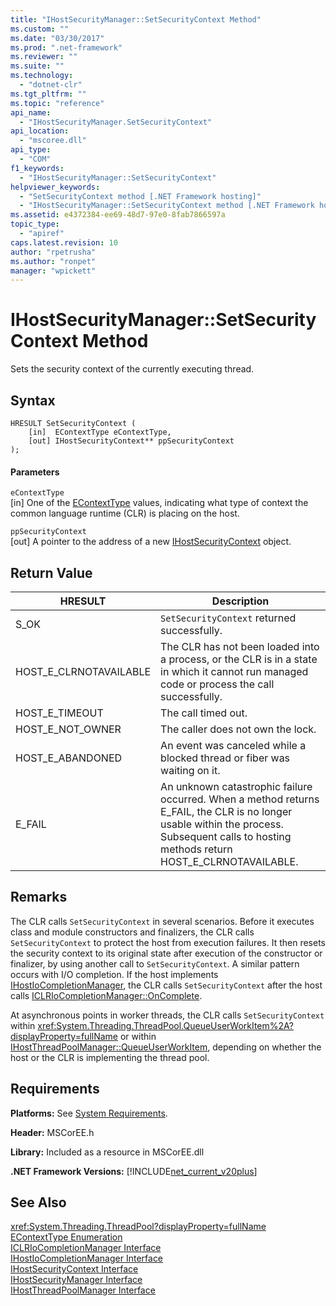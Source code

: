 ```yaml
---
title: "IHostSecurityManager::SetSecurityContext Method"
ms.custom: ""
ms.date: "03/30/2017"
ms.prod: ".net-framework"
ms.reviewer: ""
ms.suite: ""
ms.technology: 
  - "dotnet-clr"
ms.tgt_pltfrm: ""
ms.topic: "reference"
api_name: 
  - "IHostSecurityManager.SetSecurityContext"
api_location: 
  - "mscoree.dll"
api_type: 
  - "COM"
f1_keywords: 
  - "IHostSecurityManager::SetSecurityContext"
helpviewer_keywords: 
  - "SetSecurityContext method [.NET Framework hosting]"
  - "IHostSecurityManager::SetSecurityContext method [.NET Framework hosting]"
ms.assetid: e4372384-ee69-48d7-97e0-8fab7866597a
topic_type: 
  - "apiref"
caps.latest.revision: 10
author: "rpetrusha"
ms.author: "ronpet"
manager: "wpickett"
---
```

# IHostSecurityManager::SetSecurityContext Method
Sets the security context of the currently executing thread.  
  
## Syntax  
  
```  
HRESULT SetSecurityContext (  
    [in]  EContextType eContextType,  
    [out] IHostSecurityContext** ppSecurityContext  
);  
```  
  
#### Parameters  
 `eContextType`  
 [in] One of the [EContextType](../../../../docs/framework/unmanaged-api/hosting/econtexttype-enumeration.md) values, indicating what type of context the common language runtime (CLR) is placing on the host.  
  
 `ppSecurityContext`  
 [out] A pointer to the address of a new [IHostSecurityContext](../../../../docs/framework/unmanaged-api/hosting/ihostsecuritycontext-interface.md) object.  
  
## Return Value  
  
|HRESULT|Description|  
|-------------|-----------------|  
|S_OK|`SetSecurityContext` returned successfully.|  
|HOST_E_CLRNOTAVAILABLE|The CLR has not been loaded into a process, or the CLR is in a state in which it cannot run managed code or process the call successfully.|  
|HOST_E_TIMEOUT|The call timed out.|  
|HOST_E_NOT_OWNER|The caller does not own the lock.|  
|HOST_E_ABANDONED|An event was canceled while a blocked thread or fiber was waiting on it.|  
|E_FAIL|An unknown catastrophic failure occurred. When a method returns E_FAIL, the CLR is no longer usable within the process. Subsequent calls to hosting methods return HOST_E_CLRNOTAVAILABLE.|  
  
## Remarks  
 The CLR calls `SetSecurityContext` in several scenarios. Before it executes class and module constructors and finalizers, the CLR calls `SetSecurityContext` to protect the host from execution failures. It then resets the security context to its original state after execution of the constructor or finalizer, by using another call to `SetSecurityContext`. A similar pattern occurs with I/O completion. If the host implements [IHostIoCompletionManager](../../../../docs/framework/unmanaged-api/hosting/ihostiocompletionmanager-interface.md), the CLR calls `SetSecurityContext` after the host calls [ICLRIoCompletionManager::OnComplete](../../../../docs/framework/unmanaged-api/hosting/iclriocompletionmanager-oncomplete-method.md).  
  
 At asynchronous points in worker threads, the CLR calls `SetSecurityContext` within <xref:System.Threading.ThreadPool.QueueUserWorkItem%2A?displayProperty=fullName> or within [IHostThreadPoolManager::QueueUserWorkItem](../../../../docs/framework/unmanaged-api/hosting/ihostthreadpoolmanager-queueuserworkitem-method.md), depending on whether the host or the CLR is implementing the thread pool.  
  
## Requirements  
 **Platforms:** See [System Requirements](../../../../docs/framework/get-started/system-requirements.md).  
  
 **Header:** MSCorEE.h  
  
 **Library:** Included as a resource in MSCorEE.dll  
  
 **.NET Framework Versions:** [!INCLUDE[net_current_v20plus](../../../../includes/net-current-v20plus-md.md)]  
  
## See Also  
 <xref:System.Threading.ThreadPool?displayProperty=fullName>   
 [EContextType Enumeration](../../../../docs/framework/unmanaged-api/hosting/econtexttype-enumeration.md)   
 [ICLRIoCompletionManager Interface](../../../../docs/framework/unmanaged-api/hosting/iclriocompletionmanager-interface.md)   
 [IHostIoCompletionManager Interface](../../../../docs/framework/unmanaged-api/hosting/ihostiocompletionmanager-interface.md)   
 [IHostSecurityContext Interface](../../../../docs/framework/unmanaged-api/hosting/ihostsecuritycontext-interface.md)   
 [IHostSecurityManager Interface](../../../../docs/framework/unmanaged-api/hosting/ihostsecuritymanager-interface.md)   
 [IHostThreadPoolManager Interface](../../../../docs/framework/unmanaged-api/hosting/ihostthreadpoolmanager-interface.md)
